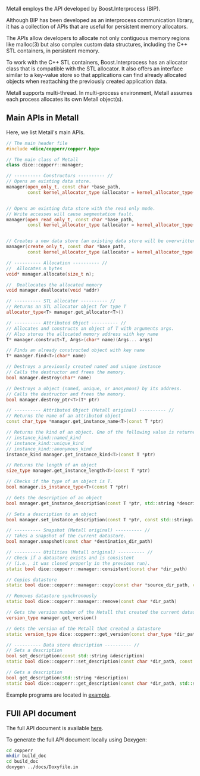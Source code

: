 Metall employs the API developed by Boost.Interprocess (BIP).

Although BIP has been developed as an interprocess communication library, it has a collection of APIs that are useful for persistent memory allocators.

The APIs allow developers to allocate not only contiguous memory regions like malloc(3) but also complex custom data structures, including the C++ STL
containers, in persistent memory.

To work with the C++ STL containers, Boost.Interprocess has an allocator class that is compatible with the STL allocator.
It also offers an interface similar to a key-value store so that applications can find already allocated objects when reattaching the previously created application data.

Metall supports multi-thread.
In multi-process environment, Metall assumes each process allocates its own Metall object(s).

## Main APIs in Metall

Here, we list Metall's main APIs.

```C++
// The main header file
#include <dice/copperr/copperr.hpp>

// The main class of Metall
class dice::copperr::manager;

// ---------- Constructors ---------- //
// Opens an existing data store.
manager(open_only_t, const char *base_path,
        const kernel_allocator_type &allocator = kernel_allocator_type())


// Opens an existing data store with the read only mode.
// Write accesses will cause segmentation fault.
manager(open_read_only_t, const char *base_path,
        const kernel_allocator_type &allocator = kernel_allocator_type())


// Creates a new data store (an existing data store will be overwritten).
manager(create_only_t, const char *base_path,
        const kernel_allocator_type &allocator = kernel_allocator_type())

// ---------- Allocation ---------- //
//  Allocates n bytes
void* manager.allocate(size_t n);

//  Deallocates the allocated memory
void manager.deallocate(void *addr)

// ---------- STL allocator ---------- //
// Returns an STL allocator object for type T
allocator_type<T> manager.get_allocator<T>()

// ---------- Attributed Object ---------- //
// Allocates and constructs an object of T with arguments args.
// Also stores the allocated memory address with key name
T* manager.construct<T, Args>(char* name)(Args... args)

// Finds an already constructed object with key name
T* manager.find<T>(char* name)

// Destroys a previously created named and unique instance
// Calls the destructor and frees the memory.
bool manager.destroy(char* name)

// Destroys a object (named, unique, or anonymous) by its address.
// Calls the destructor and frees the memory.
bool manager.destroy_ptr<T>(T* ptr)

// ---------- Attributed Object (Metall original) ---------- //
// Returns the name of an attributed object
const char_type *manager.get_instance_name<T>(const T *ptr)

// Returns the kind of an object. One of the following value is returned:
// instance_kind::named_kind
// instance_kind::unique_kind
// instance_kind::anonymous_kind
instance_kind manager.get_instance_kind<T>(const T *ptr)

// Returns the length of an object
size_type manager.get_instance_length<T>(const T *ptr)

// Checks if the type of an object is T.
bool manager.is_instance_type<T>(const T *ptr)

// Gets the description of an object
bool manager.get_instance_description(const T *ptr, std::string *description)

// Sets a description to an object
bool manager.set_instance_description(const T *ptr, const std::string& description)

// ---------- Snapshot (Metall original) ---------- //
// Takes a snapshot of the current datastore.
bool manager.snapshot(const char *destination_dir_path)

// ---------- Utilities (Metall original) ---------- //
// Check if a datastore exists and is consistent
// (i.e., it was closed properly in the previous run).
static bool dice::copperr::manager::consistent(const char *dir_path)

// Copies datastore
static bool dice::copperr::manager::copy(const char *source_dir_path, const char *destination_dir_path)

// Removes datastore synchronously
static bool dice::copperr::manager::remove(const char *dir_path)

// Gets the version number of the Metall that created the current datastore.
version_type manager.get_version()

// Gets the version of the Metall that created a datastore
static version_type dice::copperr::get_version(const char_type *dir_path)

// ---------- Data store description ---------- //
// Sets a description
bool set_description(const std::string &description)
static bool dice::copperr::set_description(const char *dir_path, const std::string &description)

// Gets a description
bool get_description(std::string *description)
static bool dice::copperr::get_description(const char *dir_path, std::string *description)
```

Example programs are located in [example](https://github.com/LLNL/copperr/tree/master/example).

## FUll API document

The full API document is available [here](https://software.llnl.gov/copperr/api/).

To generate the full API document locally using Doxygen:

```bash
cd copperr
mkdir build_doc
cd build_doc
doxygen ../docs/Doxyfile.in
```